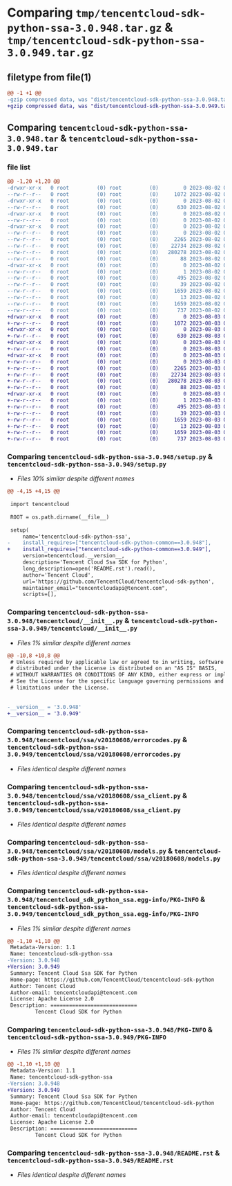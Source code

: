 # Comparing `tmp/tencentcloud-sdk-python-ssa-3.0.948.tar.gz` & `tmp/tencentcloud-sdk-python-ssa-3.0.949.tar.gz`

## filetype from file(1)

```diff
@@ -1 +1 @@
-gzip compressed data, was "dist/tencentcloud-sdk-python-ssa-3.0.948.tar", last modified: Wed Aug  2 00:36:49 2023, max compression
+gzip compressed data, was "dist/tencentcloud-sdk-python-ssa-3.0.949.tar", last modified: Thu Aug  3 00:33:53 2023, max compression
```

## Comparing `tencentcloud-sdk-python-ssa-3.0.948.tar` & `tencentcloud-sdk-python-ssa-3.0.949.tar`

### file list

```diff
@@ -1,20 +1,20 @@
-drwxr-xr-x   0 root         (0) root         (0)        0 2023-08-02 00:36:49.000000 tencentcloud-sdk-python-ssa-3.0.948/
--rw-r--r--   0 root         (0) root         (0)     1072 2023-08-02 00:36:49.000000 tencentcloud-sdk-python-ssa-3.0.948/setup.py
-drwxr-xr-x   0 root         (0) root         (0)        0 2023-08-02 00:36:49.000000 tencentcloud-sdk-python-ssa-3.0.948/tencentcloud/
--rw-r--r--   0 root         (0) root         (0)      630 2023-08-02 00:36:49.000000 tencentcloud-sdk-python-ssa-3.0.948/tencentcloud/__init__.py
-drwxr-xr-x   0 root         (0) root         (0)        0 2023-08-02 00:36:49.000000 tencentcloud-sdk-python-ssa-3.0.948/tencentcloud/ssa/
--rw-r--r--   0 root         (0) root         (0)        0 2023-08-02 00:36:49.000000 tencentcloud-sdk-python-ssa-3.0.948/tencentcloud/ssa/__init__.py
-drwxr-xr-x   0 root         (0) root         (0)        0 2023-08-02 00:36:49.000000 tencentcloud-sdk-python-ssa-3.0.948/tencentcloud/ssa/v20180608/
--rw-r--r--   0 root         (0) root         (0)        0 2023-08-02 00:36:49.000000 tencentcloud-sdk-python-ssa-3.0.948/tencentcloud/ssa/v20180608/__init__.py
--rw-r--r--   0 root         (0) root         (0)     2265 2023-08-02 00:36:49.000000 tencentcloud-sdk-python-ssa-3.0.948/tencentcloud/ssa/v20180608/errorcodes.py
--rw-r--r--   0 root         (0) root         (0)    22734 2023-08-02 00:36:49.000000 tencentcloud-sdk-python-ssa-3.0.948/tencentcloud/ssa/v20180608/ssa_client.py
--rw-r--r--   0 root         (0) root         (0)   280278 2023-08-02 00:36:49.000000 tencentcloud-sdk-python-ssa-3.0.948/tencentcloud/ssa/v20180608/models.py
--rw-r--r--   0 root         (0) root         (0)       88 2023-08-02 00:36:49.000000 tencentcloud-sdk-python-ssa-3.0.948/setup.cfg
-drwxr-xr-x   0 root         (0) root         (0)        0 2023-08-02 00:36:49.000000 tencentcloud-sdk-python-ssa-3.0.948/tencentcloud_sdk_python_ssa.egg-info/
--rw-r--r--   0 root         (0) root         (0)        1 2023-08-02 00:36:49.000000 tencentcloud-sdk-python-ssa-3.0.948/tencentcloud_sdk_python_ssa.egg-info/dependency_links.txt
--rw-r--r--   0 root         (0) root         (0)      495 2023-08-02 00:36:49.000000 tencentcloud-sdk-python-ssa-3.0.948/tencentcloud_sdk_python_ssa.egg-info/SOURCES.txt
--rw-r--r--   0 root         (0) root         (0)       39 2023-08-02 00:36:49.000000 tencentcloud-sdk-python-ssa-3.0.948/tencentcloud_sdk_python_ssa.egg-info/requires.txt
--rw-r--r--   0 root         (0) root         (0)     1659 2023-08-02 00:36:49.000000 tencentcloud-sdk-python-ssa-3.0.948/tencentcloud_sdk_python_ssa.egg-info/PKG-INFO
--rw-r--r--   0 root         (0) root         (0)       13 2023-08-02 00:36:49.000000 tencentcloud-sdk-python-ssa-3.0.948/tencentcloud_sdk_python_ssa.egg-info/top_level.txt
--rw-r--r--   0 root         (0) root         (0)     1659 2023-08-02 00:36:49.000000 tencentcloud-sdk-python-ssa-3.0.948/PKG-INFO
--rw-r--r--   0 root         (0) root         (0)      737 2023-08-02 00:36:49.000000 tencentcloud-sdk-python-ssa-3.0.948/README.rst
+drwxr-xr-x   0 root         (0) root         (0)        0 2023-08-03 00:33:53.000000 tencentcloud-sdk-python-ssa-3.0.949/
+-rw-r--r--   0 root         (0) root         (0)     1072 2023-08-03 00:33:53.000000 tencentcloud-sdk-python-ssa-3.0.949/setup.py
+drwxr-xr-x   0 root         (0) root         (0)        0 2023-08-03 00:33:53.000000 tencentcloud-sdk-python-ssa-3.0.949/tencentcloud/
+-rw-r--r--   0 root         (0) root         (0)      630 2023-08-03 00:33:53.000000 tencentcloud-sdk-python-ssa-3.0.949/tencentcloud/__init__.py
+drwxr-xr-x   0 root         (0) root         (0)        0 2023-08-03 00:33:53.000000 tencentcloud-sdk-python-ssa-3.0.949/tencentcloud/ssa/
+-rw-r--r--   0 root         (0) root         (0)        0 2023-08-03 00:33:53.000000 tencentcloud-sdk-python-ssa-3.0.949/tencentcloud/ssa/__init__.py
+drwxr-xr-x   0 root         (0) root         (0)        0 2023-08-03 00:33:53.000000 tencentcloud-sdk-python-ssa-3.0.949/tencentcloud/ssa/v20180608/
+-rw-r--r--   0 root         (0) root         (0)        0 2023-08-03 00:33:53.000000 tencentcloud-sdk-python-ssa-3.0.949/tencentcloud/ssa/v20180608/__init__.py
+-rw-r--r--   0 root         (0) root         (0)     2265 2023-08-03 00:33:53.000000 tencentcloud-sdk-python-ssa-3.0.949/tencentcloud/ssa/v20180608/errorcodes.py
+-rw-r--r--   0 root         (0) root         (0)    22734 2023-08-03 00:33:53.000000 tencentcloud-sdk-python-ssa-3.0.949/tencentcloud/ssa/v20180608/ssa_client.py
+-rw-r--r--   0 root         (0) root         (0)   280278 2023-08-03 00:33:53.000000 tencentcloud-sdk-python-ssa-3.0.949/tencentcloud/ssa/v20180608/models.py
+-rw-r--r--   0 root         (0) root         (0)       88 2023-08-03 00:33:53.000000 tencentcloud-sdk-python-ssa-3.0.949/setup.cfg
+drwxr-xr-x   0 root         (0) root         (0)        0 2023-08-03 00:33:53.000000 tencentcloud-sdk-python-ssa-3.0.949/tencentcloud_sdk_python_ssa.egg-info/
+-rw-r--r--   0 root         (0) root         (0)        1 2023-08-03 00:33:53.000000 tencentcloud-sdk-python-ssa-3.0.949/tencentcloud_sdk_python_ssa.egg-info/dependency_links.txt
+-rw-r--r--   0 root         (0) root         (0)      495 2023-08-03 00:33:53.000000 tencentcloud-sdk-python-ssa-3.0.949/tencentcloud_sdk_python_ssa.egg-info/SOURCES.txt
+-rw-r--r--   0 root         (0) root         (0)       39 2023-08-03 00:33:53.000000 tencentcloud-sdk-python-ssa-3.0.949/tencentcloud_sdk_python_ssa.egg-info/requires.txt
+-rw-r--r--   0 root         (0) root         (0)     1659 2023-08-03 00:33:53.000000 tencentcloud-sdk-python-ssa-3.0.949/tencentcloud_sdk_python_ssa.egg-info/PKG-INFO
+-rw-r--r--   0 root         (0) root         (0)       13 2023-08-03 00:33:53.000000 tencentcloud-sdk-python-ssa-3.0.949/tencentcloud_sdk_python_ssa.egg-info/top_level.txt
+-rw-r--r--   0 root         (0) root         (0)     1659 2023-08-03 00:33:53.000000 tencentcloud-sdk-python-ssa-3.0.949/PKG-INFO
+-rw-r--r--   0 root         (0) root         (0)      737 2023-08-03 00:33:53.000000 tencentcloud-sdk-python-ssa-3.0.949/README.rst
```

### Comparing `tencentcloud-sdk-python-ssa-3.0.948/setup.py` & `tencentcloud-sdk-python-ssa-3.0.949/setup.py`

 * *Files 10% similar despite different names*

```diff
@@ -4,15 +4,15 @@
 
 import tencentcloud
 
 ROOT = os.path.dirname(__file__)
 
 setup(
     name='tencentcloud-sdk-python-ssa',
-    install_requires=["tencentcloud-sdk-python-common==3.0.948"],
+    install_requires=["tencentcloud-sdk-python-common==3.0.949"],
     version=tencentcloud.__version__,
     description='Tencent Cloud Ssa SDK for Python',
     long_description=open('README.rst').read(),
     author='Tencent Cloud',
     url='https://github.com/TencentCloud/tencentcloud-sdk-python',
     maintainer_email="tencentcloudapi@tencent.com",
     scripts=[],
```

### Comparing `tencentcloud-sdk-python-ssa-3.0.948/tencentcloud/__init__.py` & `tencentcloud-sdk-python-ssa-3.0.949/tencentcloud/__init__.py`

 * *Files 1% similar despite different names*

```diff
@@ -10,8 +10,8 @@
 # Unless required by applicable law or agreed to in writing, software
 # distributed under the License is distributed on an "AS IS" BASIS,
 # WITHOUT WARRANTIES OR CONDITIONS OF ANY KIND, either express or implied.
 # See the License for the specific language governing permissions and
 # limitations under the License.
 
 
-__version__ = '3.0.948'
+__version__ = '3.0.949'
```

### Comparing `tencentcloud-sdk-python-ssa-3.0.948/tencentcloud/ssa/v20180608/errorcodes.py` & `tencentcloud-sdk-python-ssa-3.0.949/tencentcloud/ssa/v20180608/errorcodes.py`

 * *Files identical despite different names*

### Comparing `tencentcloud-sdk-python-ssa-3.0.948/tencentcloud/ssa/v20180608/ssa_client.py` & `tencentcloud-sdk-python-ssa-3.0.949/tencentcloud/ssa/v20180608/ssa_client.py`

 * *Files identical despite different names*

### Comparing `tencentcloud-sdk-python-ssa-3.0.948/tencentcloud/ssa/v20180608/models.py` & `tencentcloud-sdk-python-ssa-3.0.949/tencentcloud/ssa/v20180608/models.py`

 * *Files identical despite different names*

### Comparing `tencentcloud-sdk-python-ssa-3.0.948/tencentcloud_sdk_python_ssa.egg-info/PKG-INFO` & `tencentcloud-sdk-python-ssa-3.0.949/tencentcloud_sdk_python_ssa.egg-info/PKG-INFO`

 * *Files 1% similar despite different names*

```diff
@@ -1,10 +1,10 @@
 Metadata-Version: 1.1
 Name: tencentcloud-sdk-python-ssa
-Version: 3.0.948
+Version: 3.0.949
 Summary: Tencent Cloud Ssa SDK for Python
 Home-page: https://github.com/TencentCloud/tencentcloud-sdk-python
 Author: Tencent Cloud
 Author-email: tencentcloudapi@tencent.com
 License: Apache License 2.0
 Description: ============================
         Tencent Cloud SDK for Python
```

### Comparing `tencentcloud-sdk-python-ssa-3.0.948/PKG-INFO` & `tencentcloud-sdk-python-ssa-3.0.949/PKG-INFO`

 * *Files 1% similar despite different names*

```diff
@@ -1,10 +1,10 @@
 Metadata-Version: 1.1
 Name: tencentcloud-sdk-python-ssa
-Version: 3.0.948
+Version: 3.0.949
 Summary: Tencent Cloud Ssa SDK for Python
 Home-page: https://github.com/TencentCloud/tencentcloud-sdk-python
 Author: Tencent Cloud
 Author-email: tencentcloudapi@tencent.com
 License: Apache License 2.0
 Description: ============================
         Tencent Cloud SDK for Python
```

### Comparing `tencentcloud-sdk-python-ssa-3.0.948/README.rst` & `tencentcloud-sdk-python-ssa-3.0.949/README.rst`

 * *Files identical despite different names*

